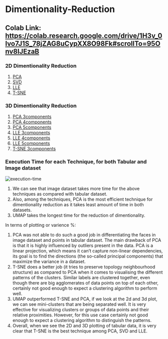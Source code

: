 # Dimentionality-Reduction

## Colab Link: https://colab.research.google.com/drive/1H3v_0Ivo7J1S_78jZAG8uCypXX8O98Fk#scrollTo=95Onv8IJEzaB

### 2D Dimentionality Reduction
1. [PCA](https://github.com/AnishaA-git/Dimentionality-Reduction/blob/master/2D%20and%203D%20images/2D%20PCA%20with%204%20components.png)
2. [SVD](https://github.com/AnishaA-git/Dimentionality-Reduction/blob/master/2D%20and%203D%20images/2D%20SVD.png)
3. [LLE](https://github.com/AnishaA-git/Dimentionality-Reduction/blob/master/2D%20and%203D%20images/2D%20LLE%20for%204%20Components.png)
4. [T-SNE](https://github.com/AnishaA-git/Dimentionality-Reduction/blob/master/2D%20and%203D%20images/2D%20T-SNE%20for%203%20Components.png)

### 3D Dimentionality Reduction
1. [PCA 3components](https://github.com/AnishaA-git/Dimentionality-Reduction/blob/master/2D%20and%203D%20images/3D%20PCA%20with%203%20components.png)
2. [PCA 4components](https://github.com/AnishaA-git/Dimentionality-Reduction/blob/master/2D%20and%203D%20images/3D%20PCA%20with%204%20components.png)
3. [PCA 5components](https://github.com/AnishaA-git/Dimentionality-Reduction/blob/master/2D%20and%203D%20images/3D%20PCA%20with%205%20components.png)
4. [LLE 3components](https://github.com/AnishaA-git/Dimentionality-Reduction/blob/master/2D%20and%203D%20images/3D%20LLE%20for%203%20Components.png)
5. [LLE 4components](https://github.com/AnishaA-git/Dimentionality-Reduction/blob/master/2D%20and%203D%20images/3D%20LLE%20for%204%20Components.png)
6. [LLE 5components](https://github.com/AnishaA-git/Dimentionality-Reduction/blob/master/2D%20and%203D%20images/3D%20LLE%20for%205%20Components.png)
7. [T-SNE 3components](https://github.com/AnishaA-git/Dimentionality-Reduction/blob/master/2D%20and%203D%20images/3D%20T-SNE%20for%203%20Components.png)

### Execution Time for each Technique, for both Tabular and Image dataset
![execution-time](https://user-images.githubusercontent.com/70603792/141213413-2f61054b-085e-436d-b2f1-372ce4af91d2.png)

1. We can see that image dataset takes more time for the above techniques as compared with tabular dataset.
2. Also, among the techniques, PCA is the most efficient technique for dimentionality reduction as it takes least amount of time in both datasets.
3. UMAP takes the longest time for the reduction of dimentionality.

In terms of plotting or varience %:
1. PCA was not able to do such a good job in differentiating the faces in image dataset and points in tabular dataset. The main drawback of PCA is that it is highly influenced by outliers present in the data. PCA is a linear projection, which means it can’t capture non-linear dependencies, its goal is to find the directions (the so-called principal components) that maximize the variance in a dataset.
2. T-SNE does a better job (it tries to preserve topology neighbourhood structure) as compared to PCA when it comes to visualising the different patterns of the clusters. Similar labels are clustered together, even though there are big agglomerates of data points on top of each other, certainly not good enough to expect a clustering algorithm to perform well.
3. UMAP outperformed T-SNE and PCA, if we look at the 2d and 3d plot, we can see mini-clusters that are being separated well. It is very effective for visualizing clusters or groups of data points and their relative proximities. However, for this use case certainly not good enough to expect a clustering algorithm to distinguish the patterns.
4. Overall, when we see the 2D and 3D plotting of tabular data, it is very clear that T-SNE is the best technique among PCA, SVD and LLE.
